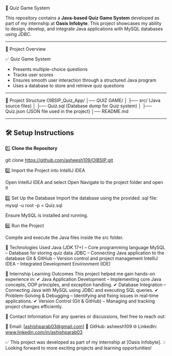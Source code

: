  🎯 Quiz Game System

This repository contains a **Java-based Quiz Game System** developed as part of my internship at **Oasis Infobyte**. This project showcases my ability to design, develop, and integrate Java applications with MySQL databases using JDBC.

---

 📌 Project Overview

✅ Quiz Game System  
- Presents multiple-choice questions  
- Tracks user scores  
- Ensures smooth user interaction through a structured Java program  
- Uses a database to store and retrieve quiz questions  

---

 📂 Project Structure
OIBSIP_Quiz_App/ │── QUIZ GAME/ │ ├── src/ (Java source files) │ ├── Quiz.sql (Database dump for Quiz system) │ ├── Quiz.json (JSON file used in the project) │── README.md


---

## 🛠 Setup Instructions

1️⃣ **Clone the Repository**  
   
   git clone https://github.com/asheesh109/OIBSIP.git

2️⃣ Import the Project into IntelliJ IDEA

Open IntelliJ IDEA and select Open
Navigate to the project folder and open it

3️⃣ Set Up the Database
Import the database using the provided .sql file:
mysql -u root -p < Quiz.sql

Ensure MySQL is installed and running.

4️⃣ Run the Project

Compile and execute the Java files inside the src folder.

📜 Technologies Used
Java (JDK 17+) – Core programming language
MySQL – Database for storing quiz data
JDBC – Connecting Java application to the database
Git & GitHub – Version control and project management
IntelliJ IDEA – Integrated Development Environment (IDE)

🎯 Internship Learning Outcomes
This project helped me gain hands-on experience in:
✔ Java Application Development – Implementing core Java concepts, OOP principles, and exception handling.
✔ Database Integration – Connecting Java with MySQL using JDBC and executing SQL queries.
✔ Problem-Solving & Debugging – Identifying and fixing issues in real-time applications.
✔ Version Control (Git & GitHub) – Managing and tracking project changes efficiently.

📧 Contact Information
For any queries or discussions, feel free to reach out:

📩 Email: [ashishparab03@gmail.com]
🔗 GitHub: asheesh109
🌐 LinkedIn: www.linkedin.com/in/ashishparab03

✅ This project was developed as part of my internship at [Oasis Infobyte].
💡 Looking forward to more exciting projects and learning opportunities!

